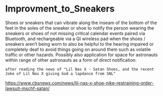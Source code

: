 # Improvment_to_Sneakers

  Shoes or sneakers that can vibrate along the inseam of the bottom of the feet in the soles of the sneaker or shoe to notify the person wearing the sneakers or shoes of not missing critical calendar events paired via Bluetooth, and rechargeable via a QI wireless pad when the shoes / sneakers aren’t being worn
	to also be helpful to the hearing impaired or completely deaf to avoid things going on around them such as volatile traffic or other hazards.
	Possibly also application for space for astronauts within range of other astronauts as a form of direct notification.
	
	
	after reading the news of "Lil Nas X - Satan Shoes, and the recent Joke of Lil Nas X giving God a lapdance from SNL"
	
https://www.cbsnews.com/news/lil-nas-x-shoe-nike-restraining-order-lawsuit-mschf-satan/
	
